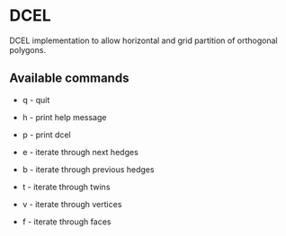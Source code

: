 # DCEL

DCEL implementation to allow horizontal and grid partition of orthogonal polygons.

## Available commands

- q - quit
- h - print help message
- p - print dcel

- e - iterate through next hedges
- b - iterate through previous hedges
- t - iterate through twins
- v - iterate through vertices
- f - iterate through faces
